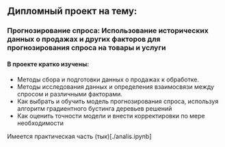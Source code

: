 ## Дипломный проект на тему:
### Прогнозирование спроса: Использование исторических данных о продажах и других факторов для прогнозирования спроса на товары и услуги

#### В проекте кратко изучены:
* Методы сбора и подготовки данных о продажах к обработке.
* Методы исследования данных и определения взаимосвязи между спросом и различными факторами.
* Как выбрать и обучить модель прогнозирования спроса, используя алгоритм градиентного бустинга деревьев решений
* Как оценить точности модели и внести корректировки по мере необходимости

Имеется практическая часть (тык)[./analis.ipynb]
 
